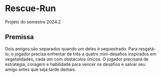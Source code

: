 # Rescue-Run
Projeto do semestre 2024.2
## Premissa
Dois amigos são separados quando um deles é sequestrado. 
Para resgatá-lo, o jogador precisa enfrentar de três a quatro mini-desafios inspirados em vegetalidades, cada um com obstáculos únicos.
O jogador precisará de estratégia, coragem e habilidade para vencer os desafios e salvar seu amigo antes que seja tarde demais.